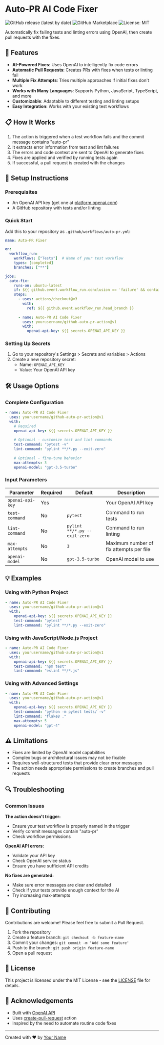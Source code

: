 # Auto-PR AI Code Fixer

![GitHub release (latest by date)](https://img.shields.io/github/v/release/matmulai/auto-pr)
![GitHub Marketplace](https://img.shields.io/badge/GitHub%20Marketplace-Auto-PR)
![License: MIT](https://img.shields.io/badge/License-MIT-yellow.svg)

Automatically fix failing tests and linting errors using OpenAI, then create pull requests with the fixes.

## 🌟 Features

- **AI-Powered Fixes**: Uses OpenAI to intelligently fix code errors
- **Automatic Pull Requests**: Creates PRs with fixes when tests or linting fail
- **Multiple Fix Attempts**: Tries multiple approaches if initial fixes don't work
- **Works with Many Languages**: Supports Python, JavaScript, TypeScript, and more
- **Customizable**: Adaptable to different testing and linting setups
- **Easy Integration**: Works with your existing test workflows

## 📋 How It Works

1. The action is triggered when a test workflow fails and the commit message contains "auto-pr"
2. It extracts error information from test and lint failures
3. The errors and code context are sent to OpenAI to generate fixes
4. Fixes are applied and verified by running tests again
5. If successful, a pull request is created with the changes

## 🔧 Setup Instructions

### Prerequisites

- An OpenAI API key (get one at [platform.openai.com](https://platform.openai.com))
- A GitHub repository with tests and/or linting

### Quick Start

Add this to your repository as `.github/workflows/auto-pr.yml`:

```yaml
name: Auto-PR Fixer

on:
  workflow_run:
    workflows: ["Tests"]  # Name of your test workflow
    types: [completed]
    branches: ["**"]

jobs:
  auto-fix:
    runs-on: ubuntu-latest
    if: ${{ github.event.workflow_run.conclusion == 'failure' && contains(github.event.workflow_run.head_commit.message, 'auto-pr') }}
    steps:
      - uses: actions/checkout@v3
        with:
          ref: ${{ github.event.workflow_run.head_branch }}
          
      - name: Auto-PR AI Code Fixer
        uses: yourusername/github-auto-pr-action@v1
        with:
          openai-api-key: ${{ secrets.OPENAI_API_KEY }}
```

### Setting Up Secrets

1. Go to your repository's Settings > Secrets and variables > Actions
2. Create a new repository secret:
   - Name: `OPENAI_API_KEY`
   - Value: Your OpenAI API key

## 🛠️ Usage Options

### Complete Configuration

```yaml
- name: Auto-PR AI Code Fixer
  uses: yourusername/github-auto-pr-action@v1
  with:
    # Required
    openai-api-key: ${{ secrets.OPENAI_API_KEY }}
    
    # Optional - customize test and lint commands
    test-command: "pytest -v"
    lint-command: "pylint **/*.py --exit-zero"
    
    # Optional - fine-tune behavior
    max-attempts: 3
    openai-model: "gpt-3.5-turbo"
```

### Input Parameters

| Parameter | Required | Default | Description |
|-----------|----------|---------|-------------|
| `openai-api-key` | Yes | | Your OpenAI API key |
| `test-command` | No | `pytest` | Command to run tests |
| `lint-command` | No | `pylint **/*.py --exit-zero` | Command to run linting |
| `max-attempts` | No | `3` | Maximum number of fix attempts per file |
| `openai-model` | No | `gpt-3.5-turbo` | OpenAI model to use |

## 💡 Examples

### Using with Python Project

```yaml
- name: Auto-PR AI Code Fixer
  uses: yourusername/github-auto-pr-action@v1
  with:
    openai-api-key: ${{ secrets.OPENAI_API_KEY }}
    test-command: "pytest"
    lint-command: "pylint **/*.py --exit-zero"
```

### Using with JavaScript/Node.js Project

```yaml
- name: Auto-PR AI Code Fixer
  uses: yourusername/github-auto-pr-action@v1
  with:
    openai-api-key: ${{ secrets.OPENAI_API_KEY }}
    test-command: "npm test"
    lint-command: "eslint **/*.js"
```

### Using with Advanced Settings

```yaml
- name: Auto-PR AI Code Fixer
  uses: yourusername/github-auto-pr-action@v1
  with:
    openai-api-key: ${{ secrets.OPENAI_API_KEY }}
    test-command: "python -m pytest tests/ -v"
    lint-command: "flake8 ."
    max-attempts: 5
    openai-model: "gpt-4"
```

## ⚠️ Limitations

- Fixes are limited by OpenAI model capabilities
- Complex bugs or architectural issues may not be fixable
- Requires well-structured tests that provide clear error messages
- The action needs appropriate permissions to create branches and pull requests

## 🔍 Troubleshooting

### Common Issues

**The action doesn't trigger:**
- Ensure your test workflow is properly named in the trigger
- Verify commit messages contain "auto-pr"
- Check workflow permissions

**OpenAI API errors:**
- Validate your API key
- Check OpenAI service status
- Ensure you have sufficient API credits

**No fixes are generated:**
- Make sure error messages are clear and detailed
- Check if your tests provide enough context for the AI
- Try increasing max-attempts

## 🤝 Contributing

Contributions are welcome! Please feel free to submit a Pull Request.

1. Fork the repository
2. Create a feature branch: `git checkout -b feature-name`
3. Commit your changes: `git commit -m 'Add some feature'`
4. Push to the branch: `git push origin feature-name`
5. Open a pull request

## 📄 License

This project is licensed under the MIT License - see the [LICENSE](LICENSE) file for details.

## 🙏 Acknowledgements

- Built with [OpenAI API](https://openai.com/)
- Uses [create-pull-request](https://github.com/peter-evans/create-pull-request) action
- Inspired by the need to automate routine code fixes

---

Created with ❤️ by [Your Name](https://github.com/soodoku)

